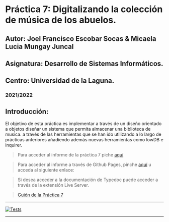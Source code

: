 # Práctica 7: Digitalizando la colección de música de los abuelos.
## Autor: Joel Francisco Escobar Socas & Micaela Lucia Mungay Juncal
## Asignatura: Desarrollo de Sistemas Informáticos.
## Centro: Universidad de la Laguna.
### 2021/2022


## Introducción:
  El objetivo  de esta práctica es implementar a través de un diseño orientado a objetos diseñar un sistema que permita almacenar una biblioteca de musica. a través de las herramientas que se han ido utilizando a lo largo de prácticas anteriores añadiendo además nuevas herramientas como lowDB e inquirer.

> Para acceder al informe de la práctica 7 piche [aquí]()

> Para acceder al informe a través de Github Pages, pinche [aquí]() u acceda al siguiente enlace:

> Si desea acceder a la documentación de Typedoc puede acceder a través de la extensión Live Server.

> [Guión de la Práctica 7](https://ull-esit-inf-dsi-2122.github.io/prct07-music-dataModel/) 

--- 
[![Tests](https://github.com/ULL-ESIT-INF-DSI-2122/ull-esit-inf-dsi-21-22-prct07-music-datamodel-grupo-m/actions/workflows/node.js.yml/badge.svg?branch=master)](https://github.com/ULL-ESIT-INF-DSI-2122/ull-esit-inf-dsi-21-22-prct07-music-datamodel-grupo-m/actions/workflows/node.js.yml)

---

